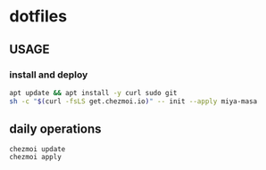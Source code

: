 # dotfiles

## USAGE

### install and deploy

```bash
apt update && apt install -y curl sudo git
sh -c "$(curl -fsLS get.chezmoi.io)" -- init --apply miya-masa
```

## daily operations

```ash
chezmoi update
chezmoi apply
```
